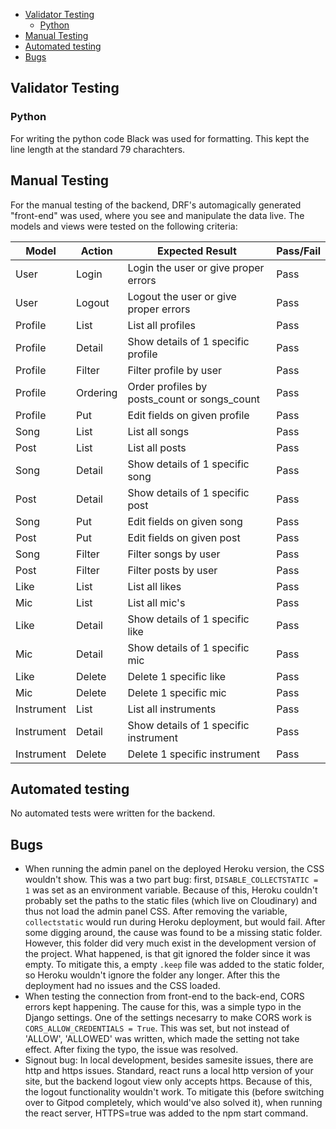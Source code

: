 <!-- TOC -->

- [Validator Testing](#validator-testing)
    - [Python](#python)
- [Manual Testing](#manual-testing)
- [Automated testing](#automated-testing)
- [Bugs](#bugs)

<!-- /TOC -->

## Validator Testing

### Python

For writing the python code Black was used for formatting. This kept the line length at the standard 79 charachters.

## Manual Testing

For the manual testing of the backend, DRF's automagically generated "front-end" was used, where you see and manipulate the data live. The models and views were tested on the following criteria:

| Model                 | Action     | Expected Result                                                    | Pass/Fail |
|-----------------------|------------|--------------------------------------------------------------------|-----------|
| User                  | Login      | Login the user or give proper errors                               | Pass      |
| User                  | Logout     | Logout the user or give proper errors                              | Pass      |
| Profile               | List       | List all profiles                                                  | Pass      |
| Profile               | Detail     | Show details of 1 specific profile                                 | Pass      |
| Profile               | Filter     | Filter profile by user                                             | Pass      |
| Profile               | Ordering   | Order profiles by posts_count or songs_count                       | Pass      |
| Profile               | Put        | Edit fields on given profile                                       | Pass      |
| Song                  | List       | List all songs                                                     | Pass      |
| Post                  | List       | List all posts                                                     | Pass      |
| Song                  | Detail     | Show details of 1 specific song                                    | Pass      |
| Post                  | Detail     | Show details of 1 specific post                                    | Pass      |
| Song                  | Put        | Edit fields on given song                                          | Pass      |
| Post                  | Put        | Edit fields on given post                                          | Pass      |
| Song                  | Filter     | Filter songs by user                                               | Pass      |
| Post                  | Filter     | Filter posts by user                                               | Pass      |
| Like                  | List       | List all likes                                                     | Pass      |
| Mic                   | List       | List all mic's                                                     | Pass      |
| Like                  | Detail     | Show details of 1 specific like                                    | Pass      |
| Mic                   | Detail     | Show details of 1 specific mic                                     | Pass      |
| Like                  | Delete     | Delete 1 specific like                                             | Pass      |
| Mic                   | Delete     | Delete 1 specific mic                                              | Pass      |
| Instrument            | List       | List all instruments                                               | Pass      |
| Instrument            | Detail     | Show details of 1 specific instrument                              | Pass      |
| Instrument            | Delete     | Delete 1 specific instrument                                       | Pass      |


## Automated testing

No automated tests were written for the backend.

## Bugs

* When running the admin panel on the deployed Heroku version, the CSS wouldn't show. This was a two part bug: first, `DISABLE_COLLECTSTATIC = 1` was set as an environment variable. Because of this, Heroku couldn't probably set the paths to the static files (which live on Cloudinary) and thus not load the admin panel CSS. After removing the variable, `collectstatic` would run during Heroku deployment, but would fail. After some digging around, the cause was found to be a missing static folder. However, this folder did very much exist in the development version of the project. What happened, is that git ignored the folder since it was empty. To mitigate this, a empty `.keep` file was added to the static folder, so Heroku wouldn't ignore the folder any longer. After this the deployment had no issues and the CSS loaded.
* When testing the connection from front-end to the back-end, CORS errors kept happening. The cause for this, was a simple typo in the Django settings. One of the settings necesarry to make CORS work is ```CORS_ALLOW_CREDENTIALS = True```. This was set, but not instead of 'ALLOW', 'ALLOWED' was written, which made the setting not take effect. After fixing the typo, the issue was resolved.
* Signout bug: In local development, besides samesite issues, there are http and https issues. Standard, react runs a local http version of your site, but the backend logout view only accepts https. Because of this, the logout functionality wouldn't work. To mitigate this (before switching over to Gitpod completely, which would've also solved it), when running the react server, HTTPS=true was added to the npm start command.
